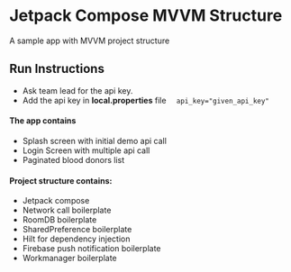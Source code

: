 
# Jetpack Compose MVVM Structure

A sample app with MVVM project structure

## Run Instructions
- Ask team lead for the api key.
- Add the api key in
  **local.properties** file   ```   api_key="given_api_key"   ```

#### The app contains
- Splash screen with initial demo api call
- Login Screen with multiple api call
- Paginated blood donors list

#### Project structure contains:

- Jetpack compose
- Network call boilerplate
- RoomDB boilerplate
- SharedPreference boilerplate
- Hilt for dependency injection
- Firebase push notification boilerplate
- Workmanager boilerplate

